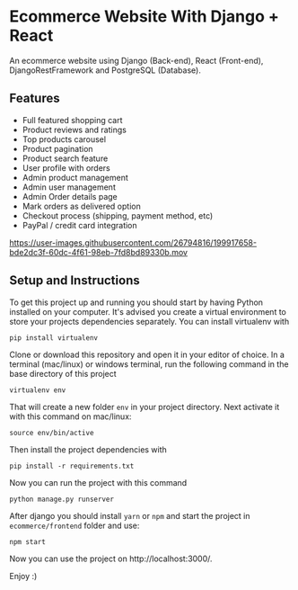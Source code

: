 # Ecommerce Website With Django + React
An ecommerce website using Django (Back-end), React (Front-end), DjangoRestFramework and PostgreSQL (Database). 

## Features
- Full featured shopping cart
- Product reviews and ratings
- Top products carousel
- Product pagination
- Product search feature
- User profile with orders
- Admin product management
- Admin user management
- Admin Order details page
- Mark orders as delivered option
- Checkout process (shipping, payment method, etc)
- PayPal / credit card integration

https://user-images.githubusercontent.com/26794816/199917658-bde2dc3f-60dc-4f61-98eb-7fd8bd89330b.mov

## Setup and Instructions
To get this project up and running you should start by having Python installed on your computer. It's advised you create a virtual environment to store your projects dependencies separately. You can install virtualenv with
```shell
pip install virtualenv
```
Clone or download this repository and open it in your editor of choice. In a terminal (mac/linux) or windows terminal, run the following command in the base directory of this project
```shell
virtualenv env
```
That will create a new folder `env` in your project directory. Next activate it with this command on mac/linux:
```shell
source env/bin/active
```
Then install the project dependencies with
```shell
pip install -r requirements.txt
```
Now you can run the project with this command
```shell
python manage.py runserver
```
After django you should install `yarn` or `npm` and start the project in `ecommerce/frontend` folder and use:
```shell
npm start
```
Now you can use the project on http://localhost:3000/.

Enjoy :)
